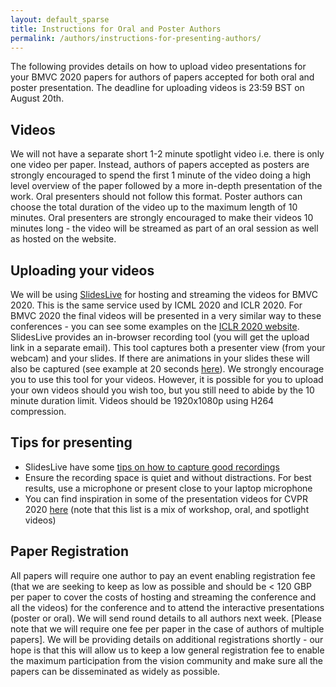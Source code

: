 ```yaml
---
layout: default_sparse
title: Instructions for Oral and Poster Authors
permalink: /authors/instructions-for-presenting-authors/
---
```


The following provides details on how to upload video presentations for your BMVC 2020 papers for authors of papers accepted for both oral and poster presentation. The deadline for uploading videos is 23:59 BST on August 20th.

## Videos

We will not have a separate short 1-2 minute spotlight video i.e. there is only one video per paper. Instead, authors of papers accepted as posters are strongly encouraged to spend the first 1 minute of the video doing a high level overview of the paper followed by a more in-depth presentation of the work. Oral presenters should not follow this format. Poster authors can choose the total duration of the video up to the maximum length of 10 minutes. Oral presenters are strongly encouraged to make their videos 10 minutes long - the video will be streamed as part of an oral session as well as hosted on the website.

## Uploading your videos

We will be using [SlidesLive](https://slideslive.com) for hosting and streaming the videos for BMVC 2020. This is the same service used by ICML 2020 and ICLR 2020. For BMVC 2020 the final videos will be presented in a very similar way to these conferences - you can see some examples on the [ICLR 2020 website](https://iclr.cc/virtual_2020/papers.html).
SlidesLive provides an in-browser recording tool (you will get the upload link in a separate email). This tool captures both a presenter view (from your webcam) and your slides. If there are animations in your slides these will also be captured (see example at 20 seconds [here](https://iclr.cc/virtual_2020/poster_HkxYzANYDB.html)). We strongly encourage you to use this tool for your videos. However, it is possible for you to upload your own videos should you wish too, but you still need to abide by the 10 minute duration limit. Videos should be 1920x1080p using H264 compression.

## Tips for presenting

* SlidesLive have some [tips on how to capture good recordings](http://slideslive.com/recording-tips)
* Ensure the recording space is quiet and without distractions. For best results, use a microphone or present close to your laptop microphone
* You can find inspiration in some of the presentation videos for CVPR 2020 [here](https://www.youtube.com/channel/UC0n76gicaarsN_Y9YShWwhw/videos) (note that this list is a mix of workshop, oral, and spotlight videos)

## Paper Registration

All papers will require one author to pay an event enabling registration fee (that we are seeking to keep as low as possible and should be < 120 GBP per paper to cover the costs of hosting and streaming the conference and all the videos) for the conference and to attend the interactive presentations (poster or oral). We will send round details to all authors next week. [Please note that we will require one fee per paper in the case of authors of multiple papers]. We will be providing details on additional registrations shortly - our hope is that this will allow us to keep a low general registration fee to enable the maximum participation from the vision community and make sure all the papers can be disseminated as widely as possible.
